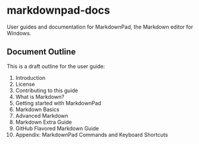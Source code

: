 markdownpad-docs
================

User guides and documentation for MarkdownPad, the Markdown editor for Windows.

## Document Outline

This is a draft outline for the user guide:

1. Introduction
2. License
3. Contributing to this guide
4. What is Markdown?
5. Getting started with MarkdownPad
6. Markdown Basics
7. Advanced Markdown
8. Markdown Extra Guide
9. GitHub Flavored Markdown Guide
10. Appendix: MarkdownPad Commands and Keyboard Shortcuts